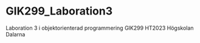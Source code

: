 # GIK299_Laboration3

Laboration 3 i objektorienterad programmering GIK299 HT2023 Högskolan Dalarna

